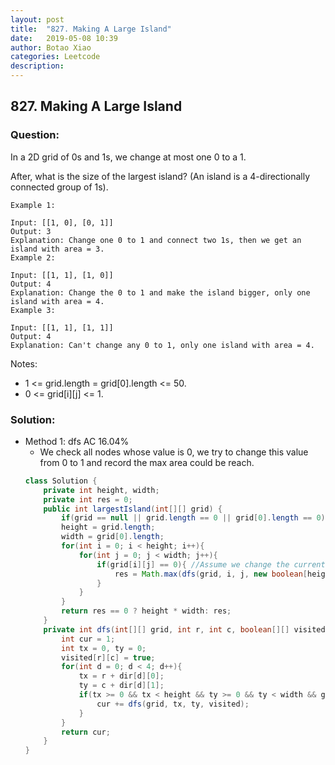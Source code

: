```yaml
---
layout: post
title:  "827. Making A Large Island"
date:   2019-05-08 10:39
author: Botao Xiao
categories: Leetcode
description:
---
```

## 827. Making A Large Island

### Question:
In a 2D grid of 0s and 1s, we change at most one 0 to a 1.

After, what is the size of the largest island? (An island is a 4-directionally connected group of 1s).

```
Example 1:

Input: [[1, 0], [0, 1]]
Output: 3
Explanation: Change one 0 to 1 and connect two 1s, then we get an island with area = 3.
Example 2:

Input: [[1, 1], [1, 0]]
Output: 4
Explanation: Change the 0 to 1 and make the island bigger, only one island with area = 4.
Example 3:

Input: [[1, 1], [1, 1]]
Output: 4
Explanation: Can't change any 0 to 1, only one island with area = 4.
```

Notes:
* 1 <= grid.length = grid[0].length <= 50.
* 0 <= grid[i][j] <= 1.

### Solution:
* Method 1: dfs AC 16.04%
  * We check all nodes whose value is 0, we try to change this value from 0 to 1 and record the max area could be reach.
  ```Java
  class Solution {
      private int height, width;
      private int res = 0;      
      public int largestIsland(int[][] grid) {
          if(grid == null || grid.length == 0 || grid[0].length == 0) return 0;
          height = grid.length;
          width = grid[0].length;
          for(int i = 0; i < height; i++){
              for(int j = 0; j < width; j++){
                  if(grid[i][j] == 0){ //Assume we change the current node from 0 to 1
                      res = Math.max(dfs(grid, i, j, new boolean[height][width]), res);
                  }
              }
          }
          return res == 0 ? height * width: res;
      }
      private int dfs(int[][] grid, int r, int c, boolean[][] visited){
          int cur = 1;
          int tx = 0, ty = 0;
          visited[r][c] = true;
          for(int d = 0; d < 4; d++){
              tx = r + dir[d][0];
              ty = c + dir[d][1];
              if(tx >= 0 && tx < height && ty >= 0 && ty < width && grid[tx][ty] == 1 && !visited[tx][ty]){
                  cur += dfs(grid, tx, ty, visited);
              }
          }
          return cur;
      }
  }
  ```
